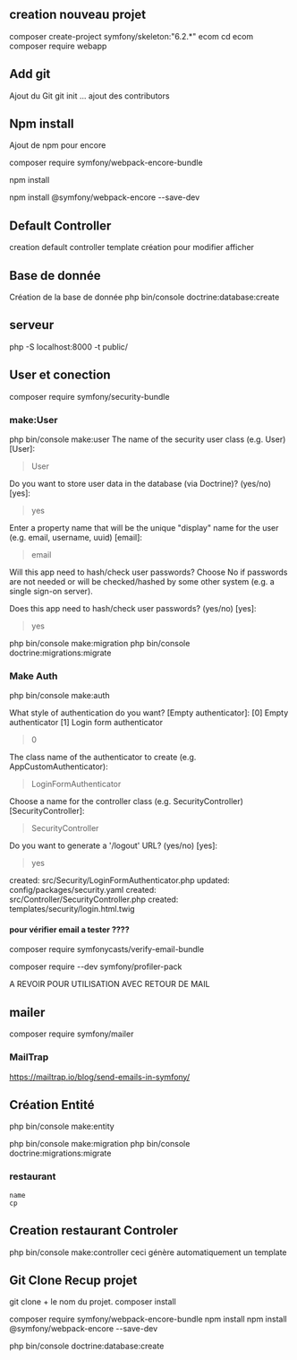 ## creation nouveau projet

composer create-project symfony/skeleton:"6.2.*" ecom
cd ecom
composer require webapp

## Add git

Ajout du Git 
git init ...
ajout des contributors

## Npm install
Ajout de npm pour encore

composer require symfony/webpack-encore-bundle

npm install

npm install @symfony/webpack-encore --save-dev

## Default Controller
creation default controller
template création pour modifier afficher



## Base de donnée

Création de la base de donnée
php bin/console doctrine:database:create

## serveur
php -S localhost:8000 -t public/


## User et conection

composer require symfony/security-bundle

### make:User
php bin/console make:user
 The name of the security user class (e.g. User) [User]:
 > User

 Do you want to store user data in the database (via Doctrine)? (yes/no) [yes]:
 > yes

 Enter a property name that will be the unique "display" name for the user (e.g. email, username, uuid) [email]:
 > email

 Will this app need to hash/check user passwords? Choose No if passwords are not needed or will be checked/hashed by some other system (e.g. a single sign-on server).

 Does this app need to hash/check user passwords? (yes/no) [yes]:
 > yes

 php bin/console make:migration
 php bin/console doctrine:migrations:migrate

### Make Auth
 php bin/console make:auth

What style of authentication do you want? [Empty authenticator]:
 [0] Empty authenticator
 [1] Login form authenticator
> 0

The class name of the authenticator to create (e.g. AppCustomAuthenticator):
> LoginFormAuthenticator

Choose a name for the controller class (e.g. SecurityController) [SecurityController]:
> SecurityController

Do you want to generate a '/logout' URL? (yes/no) [yes]:
> yes

 created: src/Security/LoginFormAuthenticator.php
 updated: config/packages/security.yaml
 created: src/Controller/SecurityController.php
 created: templates/security/login.html.twig

#### pour vérifier email a tester ????
 composer require symfonycasts/verify-email-bundle

 composer require --dev symfony/profiler-pack

 <!-- php bin/console make:controller Login   -->

 A REVOIR POUR UTILISATION AVEC RETOUR DE MAIL

 ## mailer 

  composer require symfony/mailer


### MailTrap
 https://mailtrap.io/blog/send-emails-in-symfony/



## Création Entité

php bin/console make:entity


php bin/console make:migration
php bin/console doctrine:migrations:migrate

### restaurant
    name
    cp

## Creation restaurant Controler

php bin/console make:controller
ceci génère automatiquement un template


## Git Clone Recup projet
git clone + le nom du projet.
composer install

composer require symfony/webpack-encore-bundle
npm install
npm install @symfony/webpack-encore --save-dev

php bin/console doctrine:database:create